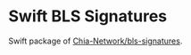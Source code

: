 # Swift BLS Signatures

Swift package of [Chia-Network/bls-signatures](https://github.com/Chia-Network/bls-signatures).
